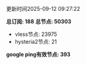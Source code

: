 更新时间2025-09-12 09:27:22

**总订阅: 188**
**总节点: 50303**
- vless节点: 23975
- hysteria2节点: 21

**google ping有效节点: 393**
